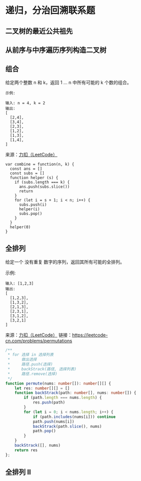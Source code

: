 # 递归，分治回溯联系题

## 二叉树的最近公共祖先
## 从前序与中序遍历序列构造二叉树
## 组合
给定两个整数 n 和 k，返回 1 ... n 中所有可能的 k 个数的组合。
```
示例:

输入: n = 4, k = 2
输出:
[
  [2,4],
  [3,4],
  [2,3],
  [1,2],
  [1,3],
  [1,4],
]
```
来源：[力扣（LeetCode）](https://leetcode-cn.com/problems/combinations/)
```JS
var combine = function(n, k) {
  const ans = []
  const subs = []
  function helper (s) {
    if (subs.length === k) {
      ans.push(subs.slice())
      return
    }
    for (let i = s + 1; i < n; i++) {
      subs.push(i)
      helper(i)
      subs.pop()
    }
  }
  helper(0)
}
```
## 全排列

给定一个 没有重复 数字的序列，返回其所有可能的全排列。

示例:

```输入: [1,2,3]
输入: [1,2,3]
输出:
[
  [1,2,3],
  [1,3,2],
  [2,1,3],
  [2,3,1],
  [3,1,2],
  [3,2,1]
]
```

来源：[力扣（LeetCode）](https://leetcode-cn.com/problems/permutations)
链接：https://leetcode-cn.com/problems/permutations

```typescript
/**
 * for 选择 in 选择列表
 *     做出选择
 *     路径.push(选择)
 *     backStrack(路径, 选择列表)
 *     路径.remove(选择)
 */
function permute(nums: number[]): number[][] {
    let res: number[][] = []
    function backStrack(path: number[], nums: number[]) {
        if (path.length === nums.length) {
            res.push(path)
        }
        for (let i = 0; i < nums.length; i++) {
            if (path.includes(nums[i])) continue
            path.push(nums[i])
            backStrack(path.slice(), nums)
            path.pop()
        }
    }
    backStrack([], nums)
    return res
};
```



## 全排列 II

